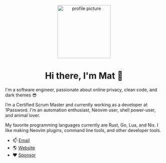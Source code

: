 <div align="center">

<img width="170px" src="https://avatars.githubusercontent.com/u/8648891?s=400&u=b15701c2df372cea2542e0b74a898d8f1f0e7aca&v=4" alt="profile picture">

# Hi there, I'm Mat 👋

</div>

I'm a software engineer, passionate about online privacy, clean code, and dark themes 😎

I’m a Certified Scrum Master and currently working as a developer at 1Password. I'm an automation enthusiast, Neovim user, shell power-user, and animal lover.

My favorite programming languages currently are Rust, Go, Lua, and Nix. I like making Neovim plugins, command line tools, and other developer tools.

- 📫 [Email](mailto:mat@mjones.network)
- 🌎 [Website](https://mjones.network)
- ❤️ [Sponsor](https://github.com/sponsors/mrjones2014)

